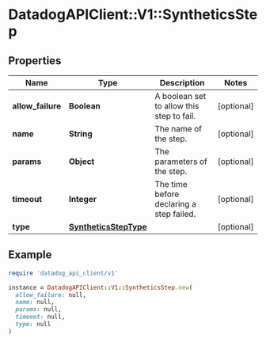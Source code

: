 # DatadogAPIClient::V1::SyntheticsStep

## Properties

| Name | Type | Description | Notes |
| ---- | ---- | ----------- | ----- |
| **allow_failure** | **Boolean** | A boolean set to allow this step to fail. | [optional] |
| **name** | **String** | The name of the step. | [optional] |
| **params** | **Object** | The parameters of the step. | [optional] |
| **timeout** | **Integer** | The time before declaring a step failed. | [optional] |
| **type** | [**SyntheticsStepType**](SyntheticsStepType.md) |  | [optional] |

## Example

```ruby
require 'datadog_api_client/v1'

instance = DatadogAPIClient::V1::SyntheticsStep.new(
  allow_failure: null,
  name: null,
  params: null,
  timeout: null,
  type: null
)
```


